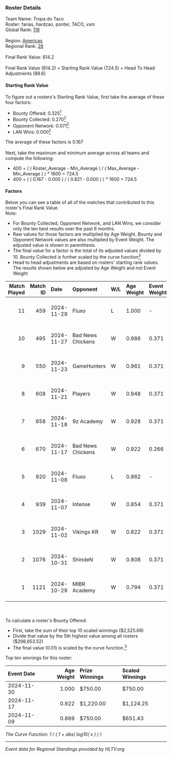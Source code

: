 ### Roster Details<br />
Team Name: Tropa do Taco<br />
Roster: farias, hardzao, ponter, TACO, vsm<br />
Global Rank: [119](../../standings_global_2024_12_31.md)<br />
<br />
Region: [Americas]( ../../standings_americas_2024_12_31.md)<br />
Regional Rank: [28]( ../../standings_americas_2024_12_31.md)<br />
<br />
Final Rank Value:  814.2<br />
<br />
Final Rank Value (814.2) = Starting Rank Value (724.5) + Head To Head Adjustments (89.6)<br />

#### Starting Rank Value<br />
To figure out a rosters's Starting Rank Value, first take the average of these four factors:<br />
- Bounty Offered: 0.325[<sup>1</sup>](#table2)
- Bounty Collected: 0.270[<sup>2</sup>](#table1)
- Opponent Network: 0.071[<sup>2</sup>](#table1)
- LAN Wins: 0.000[<sup>2</sup>](#table1)

The average of these factors is 0.167<br />
<br />
Next, take the maximum and minimum average across all teams and compute the following:<br />
- 400 + ( ( Roster_Average - Min_Average ) / ( Max_Average - Min_Average ) ) * 1600 = 724.5
- 400 + ( ( 0.167 - 0.000 ) / ( 0.821 - 0.000 ) ) * 1600 = 724.5


#### Factors<br />
Below you can see a table of all of the matches that contributed to this roster's Final Rank Value.<br />
Note:<br />

- For Bounty Collected, Opponent Network, and LAN Wins, we consider only the ten best results over the past 6 months.
- Raw values for those factors are multiplied by Age Weight. Bounty and Opponent Network values are also multiplied by Event Weight. The adjusted value is shown in parenthesis.
- The final value for a factor is the total of its adjusted values divided by 10. Bounty Collected is further scaled by the curve function[<sup>3</sup>](#curveFunction)
- Head to head adjustments are based on rosters' starting rank values. The results shown below are adjusted by Age Weight and not Event Weight
<span id="table1"></span><br />


| Match Played | Match ID | Date       | Opponent          | W/L | Age Weight | Event Weight | Bounty Collected | Opponent Network | LAN Wins  | H2H Adj. | Roster                               |
| -: | -: | :- | :- | :- | :- | :- | :- | :- | :- | -: | :- |
|           11 |      459 | 2024-11-29 | Fluxo             | L   | 1.000      | -            | -                | -                | -         |    -3.34 | farias, hardzao, ponter, TACO, vsm   |
|           10 |      495 | 2024-11-27 | Bad News Chickens | W   | 0.986      | 0.371        | 0.007 (0.003)    | 0.184 (0.067)    | 0 (0.000) |     9.79 | chayJESUS, farias, ponter, TACO, vsm |
|            9 |      550 | 2024-11-23 | GameHunters       | W   | 0.961      | 0.371        | 0.002 (0.001)    | 0.317 (0.113)    | 0 (0.000) |    12.14 | chayJESUS, farias, ponter, TACO, vsm |
|            8 |      608 | 2024-11-21 | Players           | W   | 0.948      | 0.371        | 0.011 (0.004)    | 0.393 (0.138)    | 0 (0.000) |    12.11 | chayJESUS, farias, ponter, TACO, vsm |
|            7 |      658 | 2024-11-18 | 9z Academy        | W   | 0.928      | 0.371        | 0.000 (0.000)    | 0.253 (0.087)    | 0 (0.000) |     6.13 | chayJESUS, farias, ponter, TACO, vsm |
|            6 |      670 | 2024-11-17 | Bad News Chickens | W   | 0.922      | 0.266        | 0.007 (0.002)    | 0.184 (0.045)    | 0 (0.000) |    11.06 | chayJESUS, farias, ponter, TACO, vsm |
|            5 |      920 | 2024-11-08 | Fluxo             | L   | 0.862      | -            | -                | -                | -         |    -2.86 | farias, n1ssim, ponter, TACO, vsm    |
|            4 |      939 | 2024-11-07 | Intense           | W   | 0.854      | 0.371        | 0.003 (0.001)    | 0.060 (0.019)    | 0 (0.000) |     9.52 | chayJESUS, farias, ponter, TACO, vsm |
|            3 |     1029 | 2024-11-02 | Vikings KR        | W   | 0.822      | 0.371        | 0.014 (0.004)    | 0.353 (0.108)    | 0 (0.000) |    12.53 | chayJESUS, farias, ponter, TACO, vsm |
|            2 |     1076 | 2024-10-31 | ShindeN           | W   | 0.808      | 0.371        | 0.015 (0.005)    | 0.241 (0.072)    | 0 (0.000) |    12.78 | chayJESUS, farias, ponter, TACO, vsm |
|            1 |     1121 | 2024-10-29 | MIBR Academy      | W   | 0.794      | 0.371        | 0.003 (0.001)    | 0.196 (0.058)    | 0 (0.000) |     9.77 | chayJESUS, farias, ponter, TACO, vsm |

<br />
<span id="table2"></span><br />
To calculate a roster's Bounty Offered:<br />

- First, take the sum of their top 10 scaled winnings ($2,525.68)
- Divide that value by the 5th highest value among all rosters ($298,653.52)
- The final value (0.01) is scaled by the curve function.[<sup>3</sup>](#curveFunction)

Top ten winnings for this roster:<br />

| Event Date | Age Weight | Prize Winnings | Scaled Winnings |
| :- | -: | :- | :- |
| 2024-11-30 |      1.000 | $750.00        | $750.00         |
| 2024-11-17 |      0.922 | $1,220.00      | $1,124.25       |
| 2024-11-09 |      0.869 | $750.00        | $651.43         |


<span id="curveFunction"></span>_The Curve Function: 1 / ( 1 + abs( log10( x ) ) )_<br />

---
_Event data for Regional Standings provided by HLTV.org_<br />
